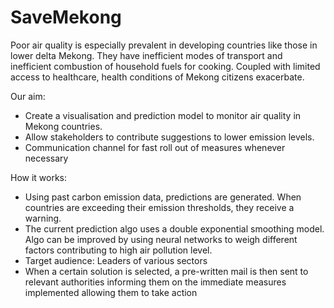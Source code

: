 # SaveMekong

Poor air quality is especially prevalent in developing countries like those in lower delta Mekong. They have inefficient modes of transport and inefficient combustion of household fuels for cooking. Coupled with limited access to healthcare, health conditions of Mekong citizens exacerbate.

Our aim:

* Create a visualisation and prediction model to monitor air quality in Mekong countries.
* Allow stakeholders to contribute suggestions to lower emission levels.
* Communication channel for fast roll out of measures whenever necessary

How it works:

* Using past carbon emission data, predictions are generated. When countries are exceeding their emission thresholds, they receive a warning.
* The current prediction algo uses a double exponential smoothing model. Algo can be improved by using neural networks to weigh different factors contributing to high air pollution level.
* Target audience: Leaders of various sectors
* When a certain solution is selected, a pre-written mail is then sent to relevant authorities informing them on the immediate measures implemented allowing them to take action
